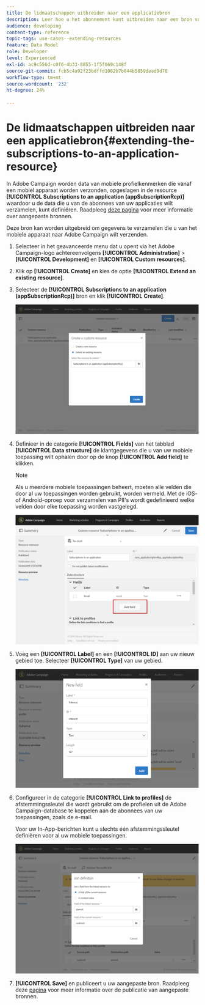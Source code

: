 ```yaml
---
title: De lidmaatschappen uitbreiden naar een applicatiebron
description: Leer hoe u het abonnement kunt uitbreiden naar een bron van een toepassing
audience: developing
content-type: reference
topic-tags: use-cases--extending-resources
feature: Data Model
role: Developer
level: Experienced
exl-id: ac9c556d-c0f6-4b33-8855-1f5f669c148f
source-git-commit: fcb5c4a92f23bdffd1082b7b044b5859dead9d70
workflow-type: tm+mt
source-wordcount: '232'
ht-degree: 24%

---
```


# De lidmaatschappen uitbreiden naar een applicatiebron{#extending-the-subscriptions-to-an-application-resource}

In Adobe Campaign worden data van mobiele profielkenmerken die vanaf een mobiel apparaat worden verzonden, opgeslagen in de resource **[!UICONTROL Subscriptions to an application (appSubscriptionRcp)]** waardoor u de data die u van de abonnees van uw applicaties wilt verzamelen, kunt definiëren. Raadpleeg [deze pagina](../../developing/using/key-steps-to-add-a-resource.md) voor meer informatie over aangepaste bronnen.

Deze bron kan worden uitgebreid om gegevens te verzamelen die u van het mobiele apparaat naar Adobe Campaign wilt verzenden.

1. Selecteer in het geavanceerde menu dat u opent via het Adobe Campaign-logo achtereenvolgens **[!UICONTROL Administration]** > **[!UICONTROL Development]** en **[!UICONTROL Custom resources]**.
1. Klik op **[!UICONTROL Create]** en kies de optie **[!UICONTROL Extend an existing resource]**.
1. Selecteer de **[!UICONTROL Subscriptions to an application (appSubscriptionRcp)]** bron en klik **[!UICONTROL Create]**.

   ![](assets/in_app_personal_data_4.png)

1. Definieer in de categorie **[!UICONTROL Fields]** van het tabblad **[!UICONTROL Data structure]** de klantgegevens die u van uw mobiele toepassing wilt ophalen door op de knop **[!UICONTROL Add field]** te klikken.

   >[!NOTE]
   >
   >Als u meerdere mobiele toepassingen beheert, moeten alle velden die door al uw toepassingen worden gebruikt, worden vermeld. Met de iOS- of Android-oproep voor verzamelen van PII&#39;s wordt gedefinieerd welke velden door elke toepassing worden vastgelegd.

   ![](assets/in_app_personal_data.png)

1. Voeg een **[!UICONTROL Label]** en een **[!UICONTROL ID]** aan uw nieuw gebied toe. Selecteer **[!UICONTROL Type]** van uw gebied.

   ![](assets/schema_extension_uc9.png)

1. Configureer in de categorie **[!UICONTROL Link to profiles]** de afstemmingssleutel die wordt gebruikt om de profielen uit de Adobe Campaign-database te koppelen aan de abonnees van uw toepassingen, zoals de e-mail.

   Voor uw In-App-berichten kunt u slechts één afstemmingssleutel definiëren voor al uw mobiele toepassingen.

   ![](assets/in_app_personal_data_3.png)

1. **[!UICONTROL Save]** en publiceert u uw aangepaste bron. Raadpleeg deze [pagina](../../developing/using/updating-the-database-structure.md#publishing-a-custom-resource) voor meer informatie over de publicatie van aangepaste bronnen.
